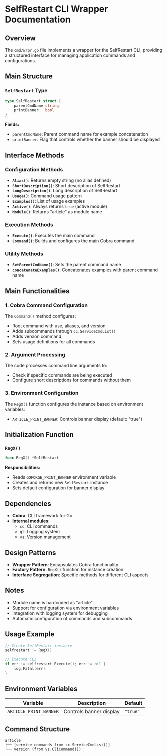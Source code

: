 # SelfRestart CLI Wrapper Documentation

## Overview

The `cmd/wrpr.go` file implements a wrapper for the SelfRestart CLI, providing a structured interface for managing application commands and configurations.

## Main Structure

### `SelfRestart` Type

```go
type SelfRestart struct {
    parentCmdName string
    printBanner   bool
}
```

**Fields:**

- `parentCmdName`: Parent command name for example concatenation
- `printBanner`: Flag that controls whether the banner should be displayed

## Interface Methods

### Configuration Methods

- **`Alias()`**: Returns empty string (no alias defined)
- **`ShortDescription()`**: Short description of SelfRestart
- **`LongDescription()`**: Long description of SelfRestart  
- **`Usage()`**: Command usage pattern
- **`Examples()`**: List of usage examples
- **`Active()`**: Always returns `true` (active module)
- **`Module()`**: Returns "article" as module name

### Execution Methods

- **`Execute()`**: Executes the main command
- **`Command()`**: Builds and configures the main Cobra command

### Utility Methods

- **`SetParentCmdName()`**: Sets the parent command name
- **`concatenateExamples()`**: Concatenates examples with parent command name

## Main Functionalities

### 1. Cobra Command Configuration

The `Command()` method configures:

- Root command with use, aliases, and version
- Adds subcommands through `cc.ServiceCmdList()`
- Adds version command
- Sets usage definitions for all commands

### 2. Argument Processing

The code processes command line arguments to:

- Check if specific commands are being executed
- Configure short descriptions for commands without them

### 3. Environment Configuration

The `RegX()` function configures the instance based on environment variables:

- `ARTICLE_PRINT_BANNER`: Controls banner display (default: "true")

## Initialization Function

### `RegX()`

```go
func RegX() *SelfRestart
```

**Responsibilities:**

- Reads `GOFORGE_PRINT_BANNER` environment variable
- Creates and returns new `SelfRestart` instance
- Sets default configuration for banner display

## Dependencies

- **Cobra**: CLI framework for Go
- **Internal modules**:
  - `cc`: CLI commands
  - `gl`: Logging system
  - `vs`: Version management

## Design Patterns

- **Wrapper Pattern**: Encapsulates Cobra functionality
- **Factory Pattern**: `RegX()` function for instance creation
- **Interface Segregation**: Specific methods for different CLI aspects

## Notes

- Module name is hardcoded as "article"
- Support for configuration via environment variables
- Integration with logging system for debugging
- Automatic configuration of commands and subcommands

## Usage Example

```go
// Create SelfRestart instance
selfrestart := RegX()

// Execute CLI
if err := selfrestart.Execute(); err != nil {
    log.Fatal(err)
}
```

## Environment Variables

| Variable | Description | Default |
|----------|-------------|---------|
| `ARTICLE_PRINT_BANNER` | Controls banner display | `"true"` |

## Command Structure

```text
article
├── [service commands from cc.ServiceCmdList()]
└── version (from vs.CliCommand())
```
